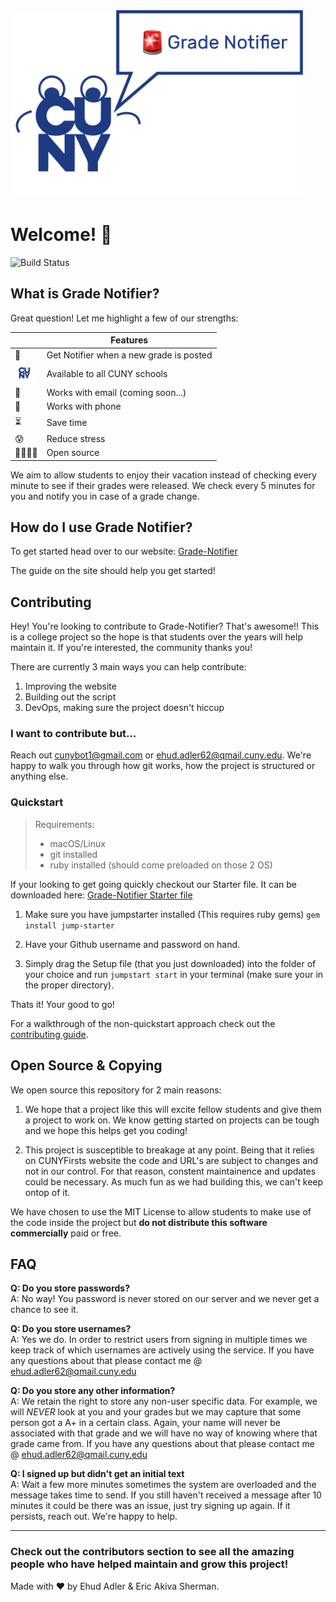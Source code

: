 <img src=./Assets/GN-Logo.png height=300>


# Welcome! 👋 
<img src="https://app.bitrise.io/app/10f8c1cfb4609be1/status.svg?token=mAJgbWR42h_4_8wJkSiF1g&branch=master"
             alt="Build Status">

## What is Grade Notifier?

Great question! Let me highlight a few of our strengths:

|   |Features |
|---|---|
|🚨| Get Notifier when a new grade is posted |
|<img src=./Assets/CUNY-Logo.png width=30>| Available to all CUNY schools |
|📧| Works with email (coming soon...) |
|📱| Works with phone |
|⏳| Save time|
|😰| Reduce stress|
|👨‍👩‍👧‍👦| Open source|

We aim to allow students to enjoy their vacation instead of checking every minute to see if their grades were released. We check every 5 minutes for you and notify you in case of a grade change. 

 
## How do I use Grade Notifier?

To get started head over to our website: [Grade-Notifier](https://venus.cs.qc.cuny.edu/~adeh6562/index.php)

The guide on the site should help you get started!

## Contributing

Hey! You're looking to contribute to Grade-Notifier? That's awesome!! This is a college project so the hope is that students over the years will help maintain it. If you're interested, the community thanks you!

There are currently 3 main ways you can help contribute:

1. Improving the website
2. Building out the script
3. DevOps, making sure the project doesn't hiccup

### I want to contribute but...

Reach out cunybot1@gmail.com or ehud.adler62@qmail.cuny.edu. We're happy to walk you through how git works, how the project is structured or anything else.

### Quickstart

> Requirements:
> - macOS/Linux
> - git installed
> - ruby installed (should come preloaded on those 2 OS)

If your looking to get going quickly checkout our Starter file. It can be downloaded here: [Grade-Notifier Starter file](https://gist.github.com/Huddie/e7e19d4f84a4e531944c25d6751cfe39/archive/77c0815b530659dde202b1d60f873e58a0c4d600.zip)


1. Make sure you have jumpstarter installed (This requires ruby gems) `gem install jump-starter`

2. Have your Github username and password on hand. 

3. Simply drag the Setup file (that you just downloaded) into the folder of your choice and run `jumpstart start` in your terminal (make sure your in the proper directory). 

Thats it! Your good to go!

For a walkthrough of the non-quickstart approach check out the [contributing guide](https://github.com/Huddie/Grade-Notifier/blob/master/CONTRIBUTING.md).

## Open Source & Copying

We open source this repository for 2 main reasons:

1) We hope that a project like this will excite fellow students and give them a project to work on. We know getting started on projects can be tough and we hope this helps get you coding!

2) This project is susceptible to breakage at any point. Being that it relies on CUNYFirsts website the code and URL's are subject to changes and not in our control. For that reason, constent maintainence and updates could be necessary. As much fun as we had building this, we can't keep ontop of it. 

We have chosen to use the MIT License to allow students to make use of the code inside the project but **do not distribute this software commercially** paid or free.  


## FAQ

**Q: Do you store passwords?**<br>
A: No way! You password is never stored on our server and we never get a chance to see it. 

**Q: Do you store usernames?**<br>
A: Yes we do. In order to restrict users from signing in multiple times we keep track of which usernames are actively using the service. If you have any questions about that please contact me @ ehud.adler62@qmail.cuny.edu

**Q: Do you store any other information?**<br>
A: We retain the right to store any non-user specific data. For example, we will *NEVER* look at you and your grades but we may capture that some person got a A+ in a certain class. Again, your name will never be associated with that grade and we will have no way of knowing where that grade came from. If you have any questions about that please contact me @ ehud.adler62@qmail.cuny.edu

**Q: I signed up but didn't get an initial text**<br>
A: Wait a few more minutes sometimes the system are overloaded and the message takes time to send. If you still haven't received a message after 10 minutes it could be there was an issue, just try signing up again. If it persists, reach out. We're happy to help.

---

### Check out the contributors section to see all the amazing people who have helped maintain and grow this project!


Made with ❤️ by Ehud Adler & Eric Akiva Sherman.

